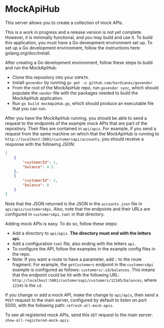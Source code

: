 # MockApiHub

This server allows you to create a collection of mock APIs.

This is a work in progress and a release version is not yet complete. However, it is minimally functional, and you may build and use it. To build this application, you must have a Go deveopment environment set up. To set up a Go development environment, follow the instructions here: golang.org/doc/install.

After creating a Go development environment, follow these steps to build and run the MockApiHub:

* Clone this repository into your `GOPATH`.
* Install `govendor` by running `go get -u github.com/kardianos/govendor`
* From the root of the MockApiHub repo, run `govendor sync`, which should populate the `vendor` file with the packages needed to build the MockApiHub application.
* Run `go build mockApiHub.go`, which should produce an executable file that you can run.

After you have the MockApiHub running, you should be able to send a request to the endpoints of the example mock APIs that are part of the repository. Their files are contained in `api/apis`. For example, if you send a request from the same machine on which that the MockApiHub is running to `http://localhost:5001/customersapi/accounts`, you should receive a response with the following JSON:

``` json
[
    {
        "customerId": 1,
        "balance": 4.5
    },
    {
        "customerId": 2,
        "balance": 0
    }
]
```

Note that the JSON returned is the JSON in the `accounts.json` file in `api/apis/customersApi`. Also, note that the endpoints and their URLs are configured in `customersApi.toml` in that directory.

Adding mock APIs is easy. To do so, follow these steps:

* Add a directory to `api/apis`. **The directory must end with the letters `api`.**
* Add a configuration `toml` file, also ending with the letters `api`.
* To configure the API, follow the examples in the example config files in the repo.
* Note: If you want a route to have a parameter, add `:` to the route fragment. For example, the `getCustomers` endpoint in the `customersApi` example is configured as follows: `customers/:id/balances`. This means that the endpoint could be hit with the following URL: `http://localhost:5001/customersapi/customers/12345/balances`, where `12345` is the `id`.

If you change or add a mock API, make the change to `api/apis`, then send a `POST` request to the main server, configured by default to listen on port 5000, with the following path: `refresh-all-mock-apis`.

To see all registered mock APIs, send this `GET` request to the main server: `show-all-registered-mock-apis`.